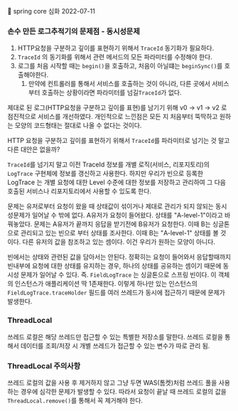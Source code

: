 🚀 spring core 심화 2022-07-11 

### 손수 만든 로그추적기의 문제점 - 동시성문제
1. HTTP요청을 구분하고 깊이를 표현하기 위해서 `TraceId` 동기화가 필요하다.
2. `TraceId` 의 동기화를 위해서 관련 메서드의 모든 파라미터를 수정해야 한다.
3. 로그를 처음 시작할 때는 `begin()`을 호출하고, 처음이 아닐떄는 `beginSync()`를 호출해야한다.
   1. 만약에 컨트롤러를 통해서 서비스를 호출하는 것이 아니라, 다른 곳에서 서비스부터 호출하는 상황이라면 파라미터를 넘길`TraceId`가 없다.

제대로 된 로그(HTTP요청을 구분하고 깊이를 표현)를 남기기 위해 v0 -> v1 -> v2 로 점진적으로 서비스를 개선하였다.
개인적으로 느낀점은 모든 지 처음부터 뚝딱하고 원하는 모양의 코드형태는 절대로 나올 수 없다는 것이다.

HTTP 요청을 구분하고 깊이를 표현하기 위해서 `TraceId`를 파라미터로 넘기는 것 말고 다른 대안은 없을까?

`TraceId`를 넘기지 말고 이전 TraceId 정보를 개별 로직(서비스, 리포지토리)의 `LogTrace` 구현체에 정보를 갱신하고 사용한다.
하지만 우리가 빈으로 등록한 LogTrace 는 개별 요청에 대한 Level 수준에 대한 정보를 저장하고 관리하여 그 다음 호출된 서비스나 리포지토리에서 사용할 수 있도록 한다.

문제는 유저로부터 요청이 왔을 때 상태값이 섞이거나 제대로 관리가 되지 않되는 동시성문제가 일어날 수 밖에 없다.
A유저가 요청이 들어왔다. 상태를 "A-level-1"이라고 바꿔놓았다. 문제는 A유저가 끝까지 응답을 받기전에 B유저가 요청한다.
이때 B는 싱글톤으로 관리되고 있는 빈으로 부터 상태를 조사한다. 이때 B는 "A-level-1" 상태를 볼 것이다. 다른 유저의 값을 참조하고 있는 셈이다.
이건 우리가 원하는 모양이 아니다.

빈에서는 상태와 관련된 값을 담아서는 안된다. 정확히는 요청이 들어와서 응답할때까지 빈내부에 요청에 대한 상태를 유지하는 경우, 
하나의 상태를 공유하는 셈이기 때문에 동시성 문제가 일어날 수 있다.
즉. `FieldLogTrace` 는 싱글톤으로 스프링 빈이다. 이 객체의 인스턴스가 애플리케이션 딱 1존재한다. 이렇게 하나만 있는 
인스턴스의 `FieldLogTrace.traceHolder` 필드를 여러 쓰레드가 동시에 접근하기 때문에 문제가 발생한다.

### ThreadLocal
쓰레드 로컬은 해당 쓰레드만 접근할 수 있는 특별한 저장소를 말한다.
쓰레드 로컬을 통해서 데이터를 조회/저장 시 개별 쓰레드가 접근할 수 있는 변수가 따로 관리 됨.


### ThreadLocal 주의사항
쓰레드 로컬의 값을 사용 후 제거하지 않고 그냥 두면 WAS(톰켓)처럼 쓰레드 풀을 사용하는 경우에 심각한 문제가 발생할 수 있다.
따라서 요청이 끝날 때 쓰레드 로컬의 값을 `ThreadLocal.remove()`를 통해서 꼭 제거해야 한다. 